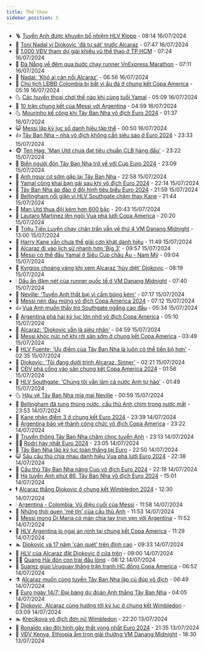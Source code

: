 ```yaml
---
title: Thể thao
sidebar_position: 5
---
```


<!-- vnexpress-the-thao:START -->
- 🪜 [Tuyển Anh được khuyên bổ nhiệm HLV Klopp](https://vnexpress.net/tuyen-anh-duoc-khuyen-bo-nhiem-hlv-klopp-4769961.html) - 08:14 16/07/2024
- 🦩 [Toni Nadal ví Djokovic &#39;đã tự sát&#39; trước Alcaraz](https://vnexpress.net/toni-nadal-vi-djokovic-da-tu-sat-truoc-alcaraz-4770632.html) - 07:47 16/07/2024
- 🧰 [1.000 VĐV tham dự giải khiêu vũ thể thao ở TP HCM](https://vnexpress.net/1-000-vdv-tham-du-giai-khieu-vu-the-thao-o-tp-hcm-4769895.html) - 07:24 16/07/2024
- 🤗 [Đà Nẵng về đêm qua bước chạy runner VnExpress Marathon](https://vnexpress.net/da-nang-ve-dem-qua-buoc-chay-runner-vnexpress-marathon-4770338.html) - 07:11 16/07/2024
- 🥳 [Nadal: &#39;Khó ai cản nổi Alcaraz&#39;](https://vnexpress.net/nadal-kho-ai-can-noi-alcaraz-4770624.html) - 06:56 16/07/2024
- 🦣 [Chủ tịch LĐBĐ Colombia bị bắt vì ẩu đả ở chung kết Copa America](https://vnexpress.net/chu-tich-ldbd-colombia-bi-bat-vi-au-da-o-chung-ket-copa-america-4770536.html) - 05:19 16/07/2024
- 🌜 [Các huyền thoại chơi thế nào khi cùng tuổi Yamal](https://vnexpress.net/cac-huyen-thoai-choi-the-nao-khi-cung-tuoi-yamal-4770295.html) - 05:09 16/07/2024
- 🫶 [10 trận chung kết của Messi với Argentina](https://vnexpress.net/10-tran-chung-ket-cua-messi-voi-argentina-4770596.html) - 04:59 16/07/2024
- 🌜 [Mourinho kể công khi Tây Ban Nha vô địch Euro 2024](https://vnexpress.net/mourinho-ke-cong-khi-tay-ban-nha-vo-dich-euro-2024-4770460.html) - 01:37 16/07/2024
- 😺 [Messi lập kỷ lục số danh hiệu tập thể](https://vnexpress.net/messi-lap-ky-luc-so-danh-hieu-tap-the-4770425.html) - 00:50 16/07/2024
- 👍 [Tây Ban Nha – nhà vô địch không cần siêu sao ở Euro 2024](https://vnexpress.net/tay-ban-nha-nha-vo-dich-khong-can-sieu-sao-o-euro-2024-4770226.html) - 23:33 15/07/2024
- 🐵 [Ten Hag: &#39;Man Utd chưa đạt tiêu chuẩn CLB hàng đầu&#39;](https://vnexpress.net/ten-hag-man-utd-chua-dat-tieu-chuan-clb-hang-dau-4770424.html) - 23:22 15/07/2024
- 💫 [Biển người đón Tây Ban Nha trở về với Cup Euro 2024](https://vnexpress.net/bien-nguoi-don-tay-ban-nha-tro-ve-voi-cup-euro-2024-4770422.html) - 23:09 15/07/2024
- 🦆 [Anh nguy cơ sớm gặp lại Tây Ban Nha](https://vnexpress.net/anh-nguy-co-som-gap-lai-tay-ban-nha-4770418.html) - 22:58 15/07/2024
- 🙉 [Yamal công khai bạn gái sau khi vô địch Euro 2024](https://vnexpress.net/yamal-cong-khai-ban-gai-sau-khi-vo-dich-euro-2024-4770412.html) - 22:14 15/07/2024
- 📝 [Tây Ban Nha áp đảo ở đội hình tiêu biểu Euro 2024](https://vnexpress.net/tay-ban-nha-ap-dao-o-doi-hinh-tieu-bieu-euro-2024-4770402.html) - 21:59 15/07/2024
- 💯 [Bellingham nổi giận vì HLV Southgate chậm thay Kane](https://vnexpress.net/bellingham-noi-gian-vi-hlv-southgate-cham-thay-kane-4770411.html) - 21:44 15/07/2024
- 🌈 [Man Utd thua đội kém hơn 600 bậc](https://vnexpress.net/man-utd-thua-doi-kem-hon-600-bac-4770409.html) - 20:43 15/07/2024
- 🦩 [Lautaro Martinez lên ngôi Vua phá lưới Copa America](https://vnexpress.net/lautaro-martinez-len-ngoi-vua-pha-luoi-copa-america-4770204.html) - 20:20 15/07/2024
- 🐲 [Triệu Tiến Luyện chạy chân trần vẫn về thứ 4 VM Danang Midnight](https://vnexpress.net/trieu-tien-luyen-chay-chan-tran-van-ve-thu-4-vm-danang-midnight-4770196.html) - 13:00 15/07/2024
- 🌁 [Harry Kane vẫn chưa thể giải cơn khát danh hiệu](https://vnexpress.net/harry-kane-van-chua-the-giai-con-khat-danh-hieu-4770000.html) - 11:49 15/07/2024
- 💯 [Alcaraz đi vào lịch sử nhanh hơn &#39;Big 3&#39;](https://vnexpress.net/alcaraz-di-vao-lich-su-nhanh-hon-big-3-4770011.html) - 09:57 15/07/2024
- 🌝 [Messi có thể đấu Yamal ở Siêu Cup châu Âu - Nam Mỹ](https://vnexpress.net/messi-co-the-dau-yamal-o-sieu-cup-chau-au-nam-my-4770286.html) - 09:04 15/07/2024
- 🤖 [Kyrgios choáng váng khi xem Alcaraz &#39;hủy diệt&#39; Djokovic](https://vnexpress.net/kyrgios-choang-vang-khi-xem-alcaraz-huy-diet-djokovic-4770156.html) - 08:19 15/07/2024
- 🕯 [Dấu ấn đậm nét của runner quốc tế ở VM Danang Midnight](https://vnexpress.net/dau-an-dam-net-cua-runner-quoc-te-o-vm-danang-midnight-4769812.html) - 07:40 15/07/2024
- 🧰 [Neville: &#39;Tuyển Anh thất bại vì cầm bóng kém&#39;](https://vnexpress.net/neville-tuyen-anh-that-bai-vi-cam-bong-kem-4770003.html) - 07:17 15/07/2024
- 🥳 [Messi nén đau mừng vô địch Copa America 2024](https://vnexpress.net/messi-nen-dau-mung-vo-dich-copa-america-2024-4770209.html) - 07:12 15/07/2024
- 👍 [Vua Anh muốn thầy trò Southgate ngẩng cao đầu](https://vnexpress.net/vua-anh-muon-thay-tro-southgate-ngang-cao-dau-4770050.html) - 05:34 15/07/2024
- 💪 [Argentina phá hai kỷ lục lớn nhờ vô địch Copa America](https://vnexpress.net/argentina-pha-hai-ky-luc-lon-nho-vo-dich-copa-america-4770181.html) - 05:10 15/07/2024
- 👹 [Alcaraz: &#39;Djokovic vẫn là siêu nhân&#39;](https://vnexpress.net/alcaraz-djokovic-van-la-sieu-nhan-4770131.html) - 04:59 15/07/2024
- 🧰 [Messi khóc nức nở khi rời sân sớm ở chung kết Copa America](https://vnexpress.net/messi-khoc-nuc-no-khi-roi-san-som-o-chung-ket-copa-america-4770134.html) - 03:49 15/07/2024
- 🚀 [HLV Fuente: &#39;Ưu điểm của Tây Ban Nha là luôn có thể tiến bộ hơn&#39;](https://vnexpress.net/hlv-fuente-uu-diem-cua-tay-ban-nha-la-luon-co-the-tien-bo-hon-4769969.html) - 02:35 15/07/2024
- 🎃 [Djokovic: &#39;Tôi đang dưới trình Alcaraz, Sinner&#39;](https://vnexpress.net/djokovic-toi-dang-duoi-trinh-alcaraz-sinner-4770040.html) - 02:21 15/07/2024
- 🧰 [CĐV phá cổng vào sân chung kết Copa America 2024](https://vnexpress.net/cdv-pha-cong-vao-san-chung-ket-copa-america-2024-4770015.html) - 01:56 15/07/2024
- 👀 [HLV Southgate: &#39;Chúng tôi vẫn làm cả nước Anh tự hào&#39;](https://vnexpress.net/hlv-southgate-chung-toi-van-lam-ca-nuoc-anh-tu-hao-4770016.html) - 01:49 15/07/2024
- 🌜 [Hậu vệ Tây Ban Nha mỉa mai Neville](https://vnexpress.net/hau-ve-tay-ban-nha-mia-mai-neville-4769986.html) - 00:59 15/07/2024
- 🫶 [Bellingham đá tung thùng nước, cầu thủ Anh chìm trong nước mắt](https://vnexpress.net/bellingham-da-tung-thung-nuoc-cau-thu-anh-chim-trong-nuoc-mat-4769977.html) - 23:53 14/07/2024
- 🦄 [Kane nhận điểm 3 ở chung kết Euro 2024](https://vnexpress.net/kane-nhan-diem-3-o-chung-ket-euro-2024-4769975.html) - 23:39 14/07/2024
- 🥳 [Argentina bảo vệ thành công chức vô địch Copa America](https://vnexpress.net/argentina-colombia-4769968-tong-thuat.html) - 23:22 14/07/2024
- 🐲 [Truyền thông Tây Ban Nha châm chọc tuyển Anh](https://vnexpress.net/truyen-thong-tay-ban-nha-cham-choc-tuyen-anh-4769949.html) - 23:13 14/07/2024
- 🧑‍🏫 [Rodri hay nhất Euro 2024](https://vnexpress.net/rodri-hay-nhat-euro-2024-4769957.html) - 23:05 14/07/2024
- 🤔 [Tây Ban Nha lập kỷ lục toàn thắng tại Euro](https://vnexpress.net/tay-ban-nha-lap-ky-luc-toan-thang-tai-euro-4769948.html) - 22:50 14/07/2024
- 😺 [Sáu cầu thủ chia nhau danh hiệu Vua phá lưới Euro 2024](https://vnexpress.net/sau-cau-thu-chia-nhau-danh-hieu-vua-pha-luoi-euro-2024-4769960.html) - 22:38 14/07/2024
- 💪 [Cầu thủ Tây Ban Nha nâng Cup vô địch Euro 2024](https://vnexpress.net/cau-thu-tay-ban-nha-nang-cup-vo-dich-euro-2024-4769954.html) - 22:19 14/07/2024
- 💼 [Hạ tuyển Anh phút 86, Tây Ban Nha vô địch Euro 2024](https://vnexpress.net/truc-tiep-tran-tay-ban-nha-vs-anh-tai-chung-ket-euro-2024-4769924-tong-thuat.html) - 15:01 14/07/2024
- 🕴 [Alcaraz thắng Djokovic ở chung kết Wimbledon 2024](https://vnexpress.net/ket-qua-alcaraz-vs-djokovic-4769916-tong-thuat.html) - 12:30 14/07/2024
- 🕯 [Argentina - Colombia: Vũ điệu cuối của Messi](https://vnexpress.net/argentina-colombia-vu-dieu-cuoi-cua-messi-4769911.html) - 11:58 14/07/2024
- 📝 [Những thói quen &#39;mê tín&#39; của cầu thủ Anh](https://vnexpress.net/nhung-thoi-quen-me-tin-cua-cau-thu-anh-4769702.html) - 11:53 14/07/2024
- 🧐 [Messi mong Di Maria có màn chia tay trọn vẹn với Argentina](https://vnexpress.net/messi-mong-di-maria-co-man-chia-tay-tron-ven-voi-argentina-4769909.html) - 11:52 14/07/2024
- 🙉 [HLV Argentina lo ngại an ninh tại chung kết Copa America](https://vnexpress.net/hlv-argentina-lo-ngai-an-ninh-tai-chung-ket-copa-america-4769904.html) - 11:29 14/07/2024
- 🏊 [Djokovic và 17 năm &#39;càn quét&#39; trên đỉnh cao](https://vnexpress.net/djokovic-va-17-nam-can-quet-tren-dinh-cao-4769868.html) - 09:33 14/07/2024
- 🌊 [HLV của Alcaraz đặt Djokovic ở cửa trên](https://vnexpress.net/hlv-cua-alcaraz-dat-djokovic-o-cua-tren-4769816.html) - 09:00 14/07/2024
- 👨‍🏫 [Quang Hải đón con trai đầu lòng](https://vnexpress.net/quang-hai-don-con-trai-dau-long-4769862.html) - 08:12 14/07/2024
- 🥷 [Suarez giúp Uruguay thắng trận tranh HC đồng Copa America](https://vnexpress.net/suarez-giup-uruguay-thang-tran-tranh-hc-dong-copa-america-4769827.html) - 06:52 14/07/2024
- ⚗️ [Alcaraz muốn cùng tuyển Tây Ban Nha lập cú đúp vô địch](https://vnexpress.net/alcaraz-muon-cung-tuyen-tay-ban-nha-lap-cu-dup-vo-dich-4769822.html) - 06:49 14/07/2024
- 🌮 [Euro ngày 14/7: Đại bàng dự đoán Anh thắng Tây Ban Nha](https://vnexpress.net/euro-ngay-14-7-dai-bang-du-doan-anh-thang-tay-ban-nha-4769769.html) - 04:05 14/07/2024
- 🤩 [Djokovic, Alcaraz cùng hướng tới kỷ lục ở chung kết Wimbledon](https://vnexpress.net/djokovic-alcaraz-cung-huong-toi-ky-luc-o-chung-ket-wimbledon-4769745.html) - 03:09 14/07/2024
- 🏊 [Krecjkova vô địch đơn nữ Wimbledon](https://vnexpress.net/krecjkova-vo-dich-don-nu-wimbledon-4769717.html) - 22:20 13/07/2024
- 🐎 [Ronaldo vào đội hình gây thất vọng nhất Euro 2024](https://vnexpress.net/ronaldo-vao-doi-hinh-gay-that-vong-nhat-euro-2024-4769710.html) - 21:35 13/07/2024
- 💫 [VĐV Kenya, Ethiopia ẵm trọn giải thưởng VM Danang Midnight](https://vnexpress.net/vdv-kenya-ethiopia-am-tron-giai-thuong-vm-danang-midnight-4769663-tong-thuat.html) - 18:30 13/07/2024<!-- vnexpress-the-thao:END -->
